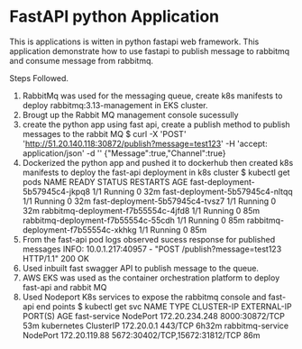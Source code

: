 # FastAPI python Application

This is applications is witten in python fastapi web framework. This application demonstrate how to use fastapi to publish message to rabbitmq and consume message from rabbitmq.


Steps Followed.

1. RabbitMq was used for the messaging queue, create k8s manifests to deploy rabbitmq:3.13-management in EKS cluster.
2. Brougt up the Rabbit MQ management console sucessully
3. create the python app using fast api, create a publish method to publish messages to the rabbit MQ
$ curl -X 'POST'   'http://51.20.140.118:30872/publish?message=test123'   -H 'accept: application/json'   -d ''
{"Message":true,"Channel":true}
4. Dockerized the python app and pushed it to dockerhub then created k8s manifests to deploy the fast-api deployment in k8s cluster
    $ kubectl get pods
NAME                                  READY   STATUS    RESTARTS   AGE
fast-deployment-5b57945c4-jkpq8       1/1     Running   0          32m
fast-deployment-5b57945c4-nltqq       1/1     Running   0          32m
fast-deployment-5b57945c4-tvsz7       1/1     Running   0          32m
rabbitmq-deployment-f7b55554c-4jfd8   1/1     Running   0          85m
rabbitmq-deployment-f7b55554c-55cdh   1/1     Running   0          85m
rabbitmq-deployment-f7b55554c-xkhkg   1/1     Running   0          85m
5. From the fast-api pod logs observed sucess response for published messages
    INFO:     10.0.1.217:40957 - "POST /publish?message=test123 HTTP/1.1" 200 OK
6. Used inbuilt fast swagger API to publish message to the queue.
7. AWS EKS was used as the container orchestration platform to deploy fast-api and rabbit MQ
8. Used Nodeport K8s services to expose the rabbitmq console and fast-api end points
$ kubectl get svc
NAME               TYPE        CLUSTER-IP       EXTERNAL-IP   PORT(S)                          AGE
fast-service       NodePort    172.20.234.248   <none>        8000:30872/TCP                   53m
kubernetes         ClusterIP   172.20.0.1       <none>        443/TCP                          6h32m
rabbitmq-service   NodePort    172.20.119.88    <none>        5672:30402/TCP,15672:31812/TCP   86m




